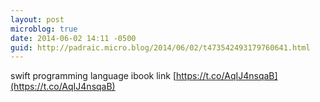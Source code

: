 ```yaml
---
layout: post
microblog: true
date: 2014-06-02 14:11 -0500
guid: http://padraic.micro.blog/2014/06/02/t473542493179760641.html
---
```

swift programming language ibook link [https://t.co/AqIJ4nsqaB](https://t.co/AqIJ4nsqaB)
